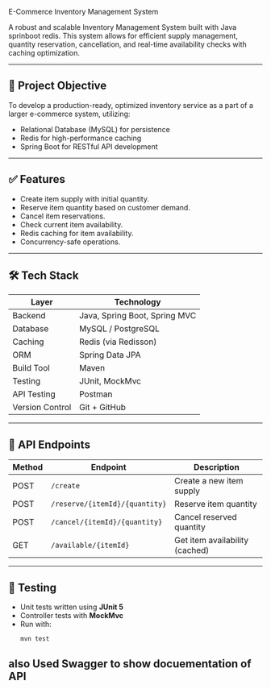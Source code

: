  E-Commerce Inventory Management System

A robust and scalable Inventory Management System built with Java sprinboot redis. 
This system allows for efficient supply management, quantity reservation, cancellation, and real-time availability checks with caching optimization.

---

## 📌 Project Objective

To develop a production-ready, optimized inventory service as a part of a larger e-commerce system, utilizing:
- Relational Database (MySQL) for persistence
- Redis for high-performance caching
- Spring Boot for RESTful API development

---

## ✅ Features

- Create item supply with initial quantity.
- Reserve item quantity based on customer demand.
- Cancel item reservations.
- Check current item availability.
- Redis caching for item availability.
- Concurrency-safe operations.

---

## 🛠️ Tech Stack

| Layer          | Technology                          |
|----------------|--------------------------------------|
| Backend        | Java, Spring Boot, Spring MVC        |
| Database       | MySQL / PostgreSQL                   |
| Caching        | Redis (via Redisson)                 |
| ORM            | Spring Data JPA                      |
| Build Tool     | Maven                                |
| Testing        | JUnit, MockMvc                       |
| API Testing    | Postman                              |
| Version Control| Git + GitHub                         |

---

## 🧱 API Endpoints

| Method | Endpoint                        | Description                     |
|--------|----------------------------------|---------------------------------|
| POST   | `/create`                        | Create a new item supply        |
| POST   | `/reserve/{itemId}/{quantity}`   | Reserve item quantity           |
| POST   | `/cancel/{itemId}/{quantity}`    | Cancel reserved quantity        |
| GET    | `/available/{itemId}`            | Get item availability (cached)  |

---

## 🧪 Testing

- Unit tests written using **JUnit 5**
- Controller tests with **MockMvc**
- Run with:
  ```bash
  mvn test

## also Used Swagger to show docuementation of API

